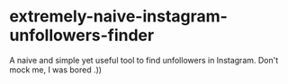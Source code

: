# extremely-naive-instagram-unfollowers-finder
A naive and simple yet useful tool to find unfollowers in Instagram. Don't mock me, I was bored .))
